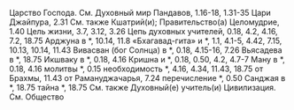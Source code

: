 Царство
	Господа.
		См. Духовный мир 
	Пандавов, 1.16-18, 1.31-35 
Цари Джайпура, 2.31
	См. также Кшатрий(и); Правительство(а)
Целомудрие, 1.40 
Цель жизни, 3.7, 3.12, 3.26 
Цепь духовных учителей, 0.18, 4.2, 4.16, 7.2, 18.75
	Арджуна в *, 10.14, 11.8
	«Бхагавад-гита» и *, 1.1, 4.1-5, 4.42, 7.15, 10.13, 10.14, 11.43 
	Вивасван (бог Солнца) в *, 0.18, 4.15-16, 7.26 
	Вьясадева в *, 18.75 
	Икшваку в *, 0.18, 4.16 
	Кришна и *, 0.18, 0.50, 4.2, 4.7-7 
	Ману в *, 0.18, 4.16 
	молитвы *, 0.15
	необходимость *, 4.16, 4.34, 11.43, 18.75
	от Брахмы, 11.43 
	от Рамануджачарья, 7.24 
	перечисление *, 0.50 
	Санджая в *, 18.75 
	тайна *, 18.75
	См. также Духовный(е) учитель(и) 
Цивилизация.
	См. Общество